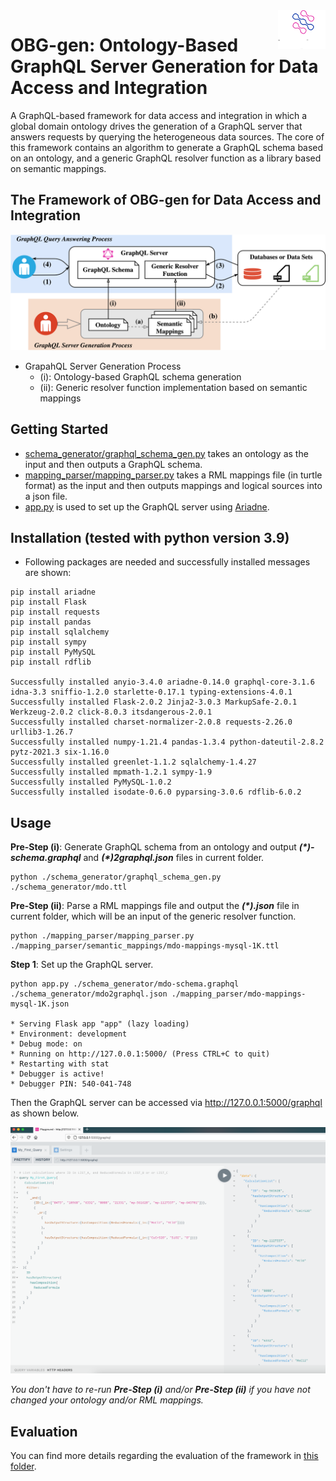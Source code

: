 <img alt="OBG-gen Logo" align="right" src="figures/OBG-gen-logo.svg" width="15%" />

# OBG-gen: Ontology-Based GraphQL Server Generation for Data Access and Integration
A GraphQL-based framework for data access and integration in which a global domain ontology drives the generation of a GraphQL server that answers requests by querying the heterogeneous data sources. The core of this framework contains an algorithm to generate a GraphQL schema based on an ontology, and a generic GraphQL resolver function as a library based on semantic mappings. 


## The Framework of OBG-gen for Data Access and Integration
![entities](figures/OBG-gen-framework.png "The framework of OBG-gen")

* GrapahQL Server Generation Process
    * (i): Ontology-based GraphQL schema generation
    * (ii): Generic resolver function implementation based on semantic mappings


## Getting Started

* [schema_generator/graphql_schema_gen.py](schema_generator/graphql_schema_gen.py) takes an ontology as the input and then outputs a GraphQL schema.
* [mapping_parser/mapping_parser.py](mapping_parser/mapping_parser.py) takes a RML mappings file (in turtle format) as the input and then outputs mappings and logical sources into a json file.
* [app.py](./app.py) is used to set up the GraphQL server using [Ariadne](https://ariadnegraphql.org).


## Installation (tested with python version 3.9)

* Following packages are needed and successfully installed messages are shown:

[//]: # "python -m pip install \"graphql-core>=3\""
[//]: # "GraphQL-core 3 can be installed from PyPI using the built-in pip command:"
	
	
    pip install ariadne
    pip install Flask
    pip install requests
    pip install pandas
    pip install sqlalchemy
    pip install sympy
    pip install PyMySQL
    pip install rdflib
    
    Successfully installed anyio-3.4.0 ariadne-0.14.0 graphql-core-3.1.6 idna-3.3 sniffio-1.2.0 starlette-0.17.1 typing-extensions-4.0.1
    Successfully installed Flask-2.0.2 Jinja2-3.0.3 MarkupSafe-2.0.1 Werkzeug-2.0.2 click-8.0.3 itsdangerous-2.0.1
    Successfully installed charset-normalizer-2.0.8 requests-2.26.0 urllib3-1.26.7
    Successfully installed numpy-1.21.4 pandas-1.3.4 python-dateutil-2.8.2 pytz-2021.3 six-1.16.0
    Successfully installed greenlet-1.1.2 sqlalchemy-1.4.27
    Successfully installed mpmath-1.2.1 sympy-1.9
    Successfully installed PyMySQL-1.0.2
    Successfully installed isodate-0.6.0 pyparsing-3.0.6 rdflib-6.0.2

## Usage
**Pre-Step (i)**: Generate GraphQL schema from an ontology and output _**(*)-schema.graphql**_ and _**(*)2graphql.json**_ files in current folder.


	python ./schema_generator/graphql_schema_gen.py ./schema_generator/mdo.ttl

**Pre-Step (ii)**: Parse a RML mappings file and output the _**(*).json**_ file in current folder, which will be an input of the generic resolver function.

	python ./mapping_parser/mapping_parser.py ./mapping_parser/semantic_mappings/mdo-mappings-mysql-1K.ttl

**Step 1**: Set up the GraphQL server.

[//]: # "export FLASK_ENV=development"

    python app.py ./schema_generator/mdo-schema.graphql ./schema_generator/mdo2graphql.json ./mapping_parser/mdo-mappings-mysql-1K.json 

	* Serving Flask app "app" (lazy loading)
	* Environment: development
	* Debug mode: on
	* Running on http://127.0.0.1:5000/ (Press CTRL+C to quit)
	* Restarting with stat
	* Debugger is active!
	* Debugger PIN: 540-041-748

Then the GraphQL server can be accessed via http://127.0.0.1:5000/graphql as shown below.

![first_query](figures/first_query.png "GraphQL query example")

*You don't have to re-run **Pre-Step (i)** and/or **Pre-Step (ii)** if you have not changed your ontology and/or RML mappings.*

## Evaluation

You can find more details regarding the evaluation of the framework in [this folder](evaluation/README.md).
